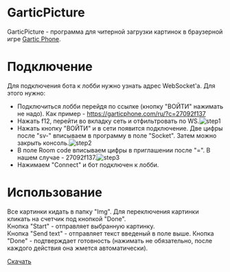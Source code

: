 # GarticPicture
GarticPicture - программа для читерной загрузки картинок в браузерной игре [Gartic Phone](https://garticphone.com).
# Подключение
Для подключения бота к лобби нужно узнать адрес WebSocket'а. Для этого нужно:
* Подключиться лобби перейдя по ссылке (кнопку "ВОЙТИ" нажимать не надо). Как пример - https://garticphone.com/ru/?c=27092f137
* Нажать f12, перейти во вкладку сеть и отфильтровать по WS.![step1](https://user-images.githubusercontent.com/88092386/127359675-6d04c93e-a45b-46eb-a921-b8db60c93a41.jpg)
* Нажать кнопку "ВОЙТИ" и в сети появится подключение. Две цифры после "sv-" вписываем в программу в поле "Socket". Затем можно закрыть консоль.![step2](https://user-images.githubusercontent.com/88092386/127360025-a8dd4bf4-4069-4467-b454-f3b700c6e4d8.jpg)
* В поле Room code вписываем цифры в приглашении после "=". В нашем случае - 27092f137.![step3](https://user-images.githubusercontent.com/88092386/127360295-5969e6ec-f4cf-4155-8b4c-2010ef523f0e.jpg)
* Нажимаем "Connect" и бот подключен к лобби.
# Использование
Все картинки кидать в папку "Img". Для переключения картинки кликать на счетчик под кнопкой "Done".  
Кнопка "Start" - отправляет выбранную картинку.  
Кнопка "Send text" - отправляет текст введеный в поле выше.
Кнопка "Done" - подтверждает готовность (нажимать не обязательно, после каждого действия она жмется автоматически).

[Скачать](https://github.com/Megum13/GarticPicture/releases/download/v1.0/GarticPicture.rar)
